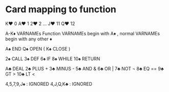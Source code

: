 # Card mapping to function

K♥ 0
A♥ 1
2♥ 2
...
J♥ 11
Q♥ 12

A-K♦ VARNAMEs
Function VARNAMEs begin with A♦ , normal VARNAMEs begin with any other ♦

A♠ END
Q♠ OPEN (
K♠ CLOSE )

2♠ CALL
3♠ DEF
6♠ IF
8♠ WHILE
10♠ RETURN

A♣ DEAL
2♣ PLUS +
3♣ MINUS -
5♣ AND & 
6♣ OR |
7♣ NOT ¬
8♣ EQ ==
9♣ GT >
10♣ LT <

4,5,7,9,J♠ : IGNORED
4,J,Q,K♣ : IGNORED